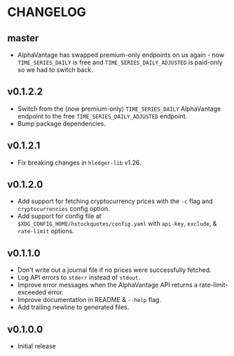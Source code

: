 # CHANGELOG

## master

* AlphaVantage has swapped premium-only endpoints on us again - now
  `TIME_SERIES_DAILY` is free and `TIME_SERIES_DAILY_ADJUSTED` is paid-only so
  we had to switch back.


## v0.1.2.2

* Switch from the (now premium-only) `TIME_SERIES_DAILY` AlphaVantage endpoint
  to the free `TIME_SERIES_DAILY_ADJUSTED` endpoint.
* Bump package dependencies.


## v0.1.2.1

* Fix breaking changes in `hledger-lib` v1.26.


## v0.1.2.0

* Add support for fetching cryptocurrency prices with the `-c` flag and
  `cryptocurrencies` config option.
* Add support for config file at `$XDG_CONFIG_HOME/hstockquotes/config.yaml`
  with `api-key`, `exclude`, & `rate-limit` options.


## v0.1.1.0

* Don't write out a journal file if no prices were successfully fetched.
* Log API errors to `stderr` instead of `stdout`.
* Improve error messages when the AlphaVantage API returns a
  rate-limit-exceeded error.
* Improve documentation in README & `--help` flag.
* Add trailing newline to generated files.


## v0.1.0.0

* Initial release

